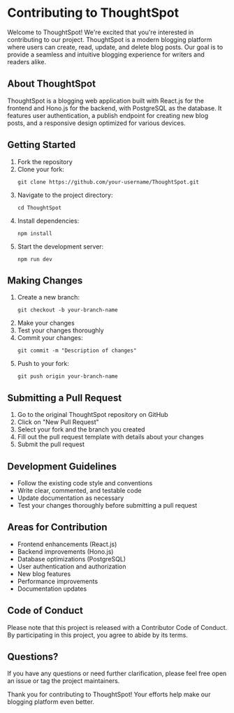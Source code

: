 # Contributing to ThoughtSpot

Welcome to ThoughtSpot! We're excited that you're interested in contributing to our project. ThoughtSpot is a modern blogging platform where users can create, read, update, and delete blog posts. Our goal is to provide a seamless and intuitive blogging experience for writers and readers alike.

## About ThoughtSpot

ThoughtSpot is a blogging web application built with React.js for the frontend and Hono.js for the backend, with PostgreSQL as the database. It features user authentication, a publish endpoint for creating new blog posts, and a responsive design optimized for various devices.

## Getting Started

1. Fork the repository
2. Clone your fork:
   ```
   git clone https://github.com/your-username/ThoughtSpot.git
   ```
3. Navigate to the project directory:
   ```
   cd ThoughtSpot
   ```
4. Install dependencies:
   ```
   npm install
   ```
5. Start the development server:
   ```
   npm run dev
   ```

## Making Changes

1. Create a new branch:
   ```
   git checkout -b your-branch-name
   ```
2. Make your changes
3. Test your changes thoroughly
4. Commit your changes:
   ```
   git commit -m "Description of changes"
   ```
5. Push to your fork:
   ```
   git push origin your-branch-name
   ```

## Submitting a Pull Request

1. Go to the original ThoughtSpot repository on GitHub
2. Click on "New Pull Request"
3. Select your fork and the branch you created
4. Fill out the pull request template with details about your changes
5. Submit the pull request

## Development Guidelines

- Follow the existing code style and conventions
- Write clear, commented, and testable code
- Update documentation as necessary
- Test your changes thoroughly before submitting a pull request

## Areas for Contribution

- Frontend enhancements (React.js)
- Backend improvements (Hono.js)
- Database optimizations (PostgreSQL)
- User authentication and authorization
- New blog features
- Performance improvements
- Documentation updates

## Code of Conduct

Please note that this project is released with a Contributor Code of Conduct. By participating in this project, you agree to abide by its terms.

## Questions?

If you have any questions or need further clarification, please feel free open an issue or tag the project maintainers.

Thank you for contributing to ThoughtSpot! Your efforts help make our blogging platform even better.
